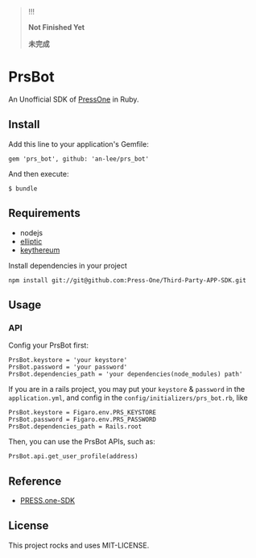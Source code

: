 > !!!
>
> **Not Finished Yet**
>
> **未完成**

# PrsBot

An Unofficial SDK of [PressOne](https://press.one) in Ruby.

## Install

Add this line to your application's Gemfile:

```
gem 'prs_bot', github: 'an-lee/prs_bot'
```

And then execute:

```
$ bundle
```

## Requirements

- nodejs
- [elliptic](https://github.com/indutny/elliptic)
- [keythereum](https://github.com/ethereumjs/keythereum)

Install dependencies in your project

```
npm install git://git@github.com:Press-One/Third-Party-APP-SDK.git
```

## Usage

### API

Config your PrsBot first:

```
PrsBot.keystore = 'your keystore'
PrsBot.password = 'your password'
PrsBot.dependencies_path = 'your dependencies(node_modules) path'
```

If you are in a rails project, you may put your `keystore` & `password` in the `application.yml`, and config in the `config/initializers/prs_bot.rb`, like

```
PrsBot.keystore = Figaro.env.PRS_KEYSTORE
PrsBot.password = Figaro.env.PRS_PASSWORD
PrsBot.dependencies_path = Rails.root
```

Then, you can use the PrsBot APIs, such as:

```
PrsBot.api.get_user_profile(address)
```

## Reference

- [PRESS.one-SDK](https://github.com/Press-One/Third-Party-APP-SDK)

## License

This project rocks and uses MIT-LICENSE.
